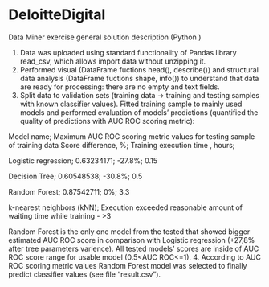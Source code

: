 # DeloitteDigital
Data Miner exercise general solution description (Python )
1.	Data was uploaded using standard functionality of Pandas library read_csv, which allows import data without unzipping it.
2.	Performed visual (DataFrame fuctions head(), describe()) and structural data analysis (DataFrame fuctions shape, info()) to understand that data are ready for processing: there are no empty and text fields. 
3.	Split data to validation sets (training data -> training and testing samples with known classifier values). Fitted training sample to mainly used models and performed evaluation of models’ predictions (quantified the quality of predictions with AUC ROC scoring metric):

Model name;	Maximum AUC ROC scoring metric values for testing sample of training data	Score difference, %;	Training execution time , hours;

Logistic regression;	0.63234171;	-27.8%;	0.15

Decision Tree;	0.60548538;	-30.8%;	0.5

Random Forest;	0.87542711;	0%;	3.3

k-nearest neighbors (kNN);	Execution exceeded reasonable amount of waiting time while training 	-	>3

Random Forest is the only one model from the tested that showed bigger estimated AUC ROC score in comparison with Logistic regression (+27,8% after tree parameters varience). All tested models’ scores are inside of AUC ROC score range for usable model (0.5<AUC ROC<=1).
4.	According to AUC ROC scoring metric values Random Forest model was selected to finally predict classifier values (see file “result.csv”).
